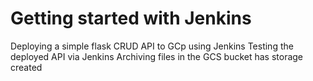# Getting started with Jenkins

Deploying a simple flask CRUD API to GCp using Jenkins
Testing the deployed API via Jenkins
Archiving files in the GCS bucket has storage created 
